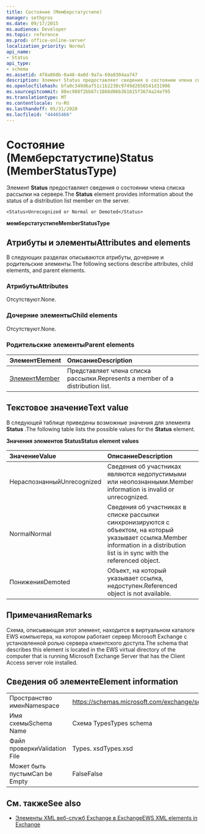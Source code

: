 ```yaml
---
title: Состояние (Мемберстатустипе)
manager: sethgros
ms.date: 09/17/2015
ms.audience: Developer
ms.topic: reference
ms.prod: office-online-server
localization_priority: Normal
api_name:
- Status
api_type:
- schema
ms.assetid: 4f8a860b-0a48-4a0d-9a7a-69a0304aa747
description: Элемент Status предоставляет сведения о состоянии члена списка рассылки на сервере.
ms.openlocfilehash: bfa0c349d6af51c1b2238c9749d2656541d31906
ms.sourcegitcommit: 88ec988f2bb67c1866d06b361615f3674a24e795
ms.translationtype: MT
ms.contentlocale: ru-RU
ms.lasthandoff: 05/31/2020
ms.locfileid: "44465466"
---
```

# <a name="status-memberstatustype"></a><span data-ttu-id="d76fe-103">Состояние (Мемберстатустипе)</span><span class="sxs-lookup"><span data-stu-id="d76fe-103">Status (MemberStatusType)</span></span>

<span data-ttu-id="d76fe-104">Элемент **Status** предоставляет сведения о состоянии члена списка рассылки на сервере.</span><span class="sxs-lookup"><span data-stu-id="d76fe-104">The **Status** element provides information about the status of a distribution list member on the server.</span></span> 
  
```
<Status>Unrecognized or Normal or Demoted</Status>
```

 <span data-ttu-id="d76fe-105">**мемберстатустипе**</span><span class="sxs-lookup"><span data-stu-id="d76fe-105">**MemberStatusType**</span></span>
## <a name="attributes-and-elements"></a><span data-ttu-id="d76fe-106">Атрибуты и элементы</span><span class="sxs-lookup"><span data-stu-id="d76fe-106">Attributes and elements</span></span>

<span data-ttu-id="d76fe-107">В следующих разделах описываются атрибуты, дочерние и родительские элементы.</span><span class="sxs-lookup"><span data-stu-id="d76fe-107">The following sections describe attributes, child elements, and parent elements.</span></span>
  
### <a name="attributes"></a><span data-ttu-id="d76fe-108">Атрибуты</span><span class="sxs-lookup"><span data-stu-id="d76fe-108">Attributes</span></span>

<span data-ttu-id="d76fe-109">Отсутствуют.</span><span class="sxs-lookup"><span data-stu-id="d76fe-109">None.</span></span>
  
### <a name="child-elements"></a><span data-ttu-id="d76fe-110">Дочерние элементы</span><span class="sxs-lookup"><span data-stu-id="d76fe-110">Child elements</span></span>

<span data-ttu-id="d76fe-111">Отсутствуют.</span><span class="sxs-lookup"><span data-stu-id="d76fe-111">None.</span></span>
  
### <a name="parent-elements"></a><span data-ttu-id="d76fe-112">Родительские элементы</span><span class="sxs-lookup"><span data-stu-id="d76fe-112">Parent elements</span></span>

|<span data-ttu-id="d76fe-113">**Элемент**</span><span class="sxs-lookup"><span data-stu-id="d76fe-113">**Element**</span></span>|<span data-ttu-id="d76fe-114">**Описание**</span><span class="sxs-lookup"><span data-stu-id="d76fe-114">**Description**</span></span>|
|:-----|:-----|
|[<span data-ttu-id="d76fe-115">Элемент</span><span class="sxs-lookup"><span data-stu-id="d76fe-115">Member</span></span>](member-ex15websvcsotherref.md) <br/> |<span data-ttu-id="d76fe-116">Представляет члена списка рассылки.</span><span class="sxs-lookup"><span data-stu-id="d76fe-116">Represents a member of a distribution list.</span></span>  <br/> |
   
## <a name="text-value"></a><span data-ttu-id="d76fe-117">Текстовое значение</span><span class="sxs-lookup"><span data-stu-id="d76fe-117">Text value</span></span>

<span data-ttu-id="d76fe-118">В следующей таблице приведены возможные значения для элемента **Status** .</span><span class="sxs-lookup"><span data-stu-id="d76fe-118">The following table lists the possible values for the **Status** element.</span></span> 
  
<span data-ttu-id="d76fe-119">**Значения элементов Status**</span><span class="sxs-lookup"><span data-stu-id="d76fe-119">**Status element values**</span></span>

|<span data-ttu-id="d76fe-120">**Значение**</span><span class="sxs-lookup"><span data-stu-id="d76fe-120">**Value**</span></span>|<span data-ttu-id="d76fe-121">**Описание**</span><span class="sxs-lookup"><span data-stu-id="d76fe-121">**Description**</span></span>|
|:-----|:-----|
|<span data-ttu-id="d76fe-122">Нераспознанный</span><span class="sxs-lookup"><span data-stu-id="d76fe-122">Unrecognized</span></span>  <br/> |<span data-ttu-id="d76fe-123">Сведения об участниках являются недопустимыми или неопознанными.</span><span class="sxs-lookup"><span data-stu-id="d76fe-123">Member information is invalid or unrecognized.</span></span>  <br/> |
|<span data-ttu-id="d76fe-124">Normal</span><span class="sxs-lookup"><span data-stu-id="d76fe-124">Normal</span></span>  <br/> |<span data-ttu-id="d76fe-125">Сведения об участниках в списке рассылки синхронизируются с объектом, на который указывает ссылка.</span><span class="sxs-lookup"><span data-stu-id="d76fe-125">Member information in a distribution list is in sync with the referenced object.</span></span>  <br/> |
|<span data-ttu-id="d76fe-126">Понижения</span><span class="sxs-lookup"><span data-stu-id="d76fe-126">Demoted</span></span>  <br/> |<span data-ttu-id="d76fe-127">Объект, на который указывает ссылка, недоступен.</span><span class="sxs-lookup"><span data-stu-id="d76fe-127">Referenced object is not available.</span></span>  <br/> |
   
## <a name="remarks"></a><span data-ttu-id="d76fe-128">Примечания</span><span class="sxs-lookup"><span data-stu-id="d76fe-128">Remarks</span></span>

<span data-ttu-id="d76fe-129">Схема, описывающая этот элемент, находится в виртуальном каталоге EWS компьютера, на котором работает сервер Microsoft Exchange с установленной ролью сервера клиентского доступа.</span><span class="sxs-lookup"><span data-stu-id="d76fe-129">The schema that describes this element is located in the EWS virtual directory of the computer that is running Microsoft Exchange Server that has the Client Access server role installed.</span></span>
  
## <a name="element-information"></a><span data-ttu-id="d76fe-130">Сведения об элементе</span><span class="sxs-lookup"><span data-stu-id="d76fe-130">Element information</span></span>

|||
|:-----|:-----|
|<span data-ttu-id="d76fe-131">Пространство имен</span><span class="sxs-lookup"><span data-stu-id="d76fe-131">Namespace</span></span>  <br/> |https://schemas.microsoft.com/exchange/services/2006/types  <br/> |
|<span data-ttu-id="d76fe-132">Имя схемы</span><span class="sxs-lookup"><span data-stu-id="d76fe-132">Schema Name</span></span>  <br/> |<span data-ttu-id="d76fe-133">Схема Types</span><span class="sxs-lookup"><span data-stu-id="d76fe-133">Types schema</span></span>  <br/> |
|<span data-ttu-id="d76fe-134">Файл проверки</span><span class="sxs-lookup"><span data-stu-id="d76fe-134">Validation File</span></span>  <br/> |<span data-ttu-id="d76fe-135">Types. xsd</span><span class="sxs-lookup"><span data-stu-id="d76fe-135">Types.xsd</span></span>  <br/> |
|<span data-ttu-id="d76fe-136">Может быть пустым</span><span class="sxs-lookup"><span data-stu-id="d76fe-136">Can be Empty</span></span>  <br/> |<span data-ttu-id="d76fe-137">False</span><span class="sxs-lookup"><span data-stu-id="d76fe-137">False</span></span>  <br/> |
   
## <a name="see-also"></a><span data-ttu-id="d76fe-138">См. также</span><span class="sxs-lookup"><span data-stu-id="d76fe-138">See also</span></span>



- [<span data-ttu-id="d76fe-139">Элементы XML веб-служб Exchange в Exchange</span><span class="sxs-lookup"><span data-stu-id="d76fe-139">EWS XML elements in Exchange</span></span>](ews-xml-elements-in-exchange.md)

